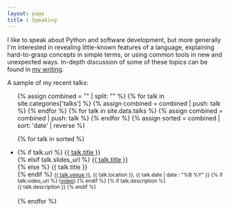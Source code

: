 ```yaml
---
layout: page
title : Speaking
---
```


I like to speak about Python and software development, but more generally I'm
interested in revealing little-known features of a language, explaining
hard-to-grasp concepts in simple terms, or using common tools in new and
unexpected ways. In-depth discussion of some of these topics can be found in
[my writing](/writing).

A sample of my recent talks:

<ul>
  {% assign combined = "" | split: "" %}
  {% for talk in site.categories['talks'] %}
    {% assign combined = combined | push: talk %}
  {% endfor %}
  {% for talk in site.data.talks %}
    {% assign combined = combined | push: talk %}
  {% endfor %}
  {% assign sorted = combined | sort: 'date' | reverse %}

  {% for talk in sorted %}
  <li>
  {% if talk.url %}
    <a href="{{ talk.url }}">{{ talk.title }}</a><br>
  {% elsif talk.slides_url %}
    <a href="{{ talk.slides_url }}">{{ talk.title }}</a><br>
  {% else %}
    {{ talk.title }}<br>
  {% endif %}
    <small>
      <a href="{{ talk.venue_url }}">{{ talk.venue }}</a>, {{ talk.location }}, {{ talk.date | date : "%B %Y" }}
      {% if talk.video_url %}
      (<a href="{{ video_url }}">video</a>)
      {% endif %}
      {% if talk.description %}
      <br>
      {{ talk.description }}
      {% endif %}
    </small>
    <br><br>
  </li>
  {% endfor %}
</ul>
